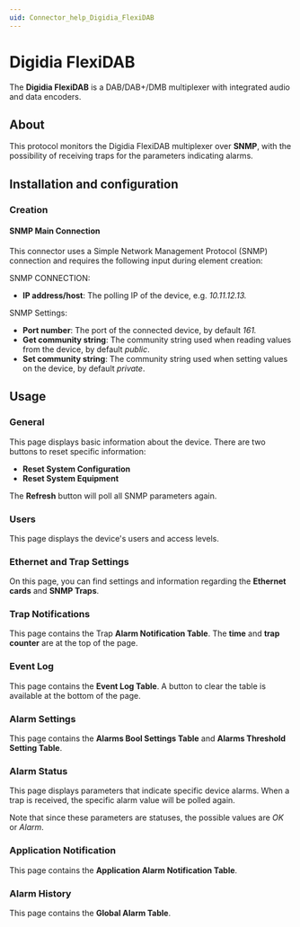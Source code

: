 ```yaml
---
uid: Connector_help_Digidia_FlexiDAB
---
```


# Digidia FlexiDAB

The **Digidia FlexiDAB** is a DAB/DAB+/DMB multiplexer with integrated audio and data encoders.

## About

This protocol monitors the Digidia FlexiDAB multiplexer over **SNMP**, with the possibility of receiving traps for the parameters indicating alarms.

## Installation and configuration

### Creation

#### SNMP Main Connection

This connector uses a Simple Network Management Protocol (SNMP) connection and requires the following input during element creation:

SNMP CONNECTION:

- **IP address/host**: The polling IP of the device, e.g. *10.11.12.13.*

SNMP Settings:

- **Port number**: The port of the connected device, by default *161.*
- **Get community string**: The community string used when reading values from the device, by default *public*.
- **Set community string**: The community string used when setting values on the device, by default *private*.

## Usage

### General

This page displays basic information about the device. There are two buttons to reset specific information:

- **Reset System Configuration**
- **Reset System Equipment**

The **Refresh** button will poll all SNMP parameters again.

### Users

This page displays the device's users and access levels.

### Ethernet and Trap Settings

On this page, you can find settings and information regarding the **Ethernet cards** and **SNMP Traps**.

### Trap Notifications

This page contains the Trap **Alarm Notification Table**. The **time** and **trap counter** are at the top of the page.

### Event Log

This page contains the **Event Log Table**. A button to clear the table is available at the bottom of the page.

### Alarm Settings

This page contains the **Alarms Bool Settings Table** and **Alarms Threshold Setting Table**.

### Alarm Status

This page displays parameters that indicate specific device alarms. When a trap is received, the specific alarm value will be polled again.

Note that since these parameters are statuses, the possible values are *OK* or *Alarm*.

### Application Notification

This page contains the **Application Alarm Notification Table**.

### Alarm History

This page contains the **Global Alarm Table**.
